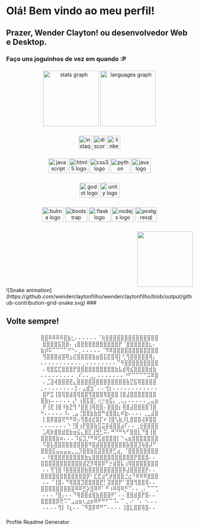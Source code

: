 <h1 align="left">Olá! Bem vindo ao meu perfil!</h1>

###

<h2 align="left">Prazer, Wender Clayton! ou desenvolvedor Web e Desktop.</h2>

###

<h3 align="left">Faço uns joguinhos de vez em quando :P</h3>

###

<div align="center">
  <img src="https://github-readme-stats.vercel.app/api?hide_title=false&hide_rank=false&show_icons=true&include_all_commits=true&count_private=true&disable_animations=false&theme=dracula&locale=en&hide_border=false&username=wenderclaytonfilho" height="150" alt="stats graph"  />
  <img src="https://github-readme-stats.vercel.app/api/top-langs?locale=en&hide_title=false&layout=compact&card_width=320&langs_count=5&theme=dracula&hide_border=false&username=wenderclaytonfilho" height="150" alt="languages graph"  />
</div>

###

<div align="center">
  <a href="https://www.instagram.com/wenderclaytonfilho/" target="_blank">
    <img src="https://img.shields.io/static/v1?message=Instagram&logo=instagram&label=&color=E4405F&logoColor=white&labelColor=&style=for-the-badge" height="35" alt="instagram logo"  />
  </a>
  <img src="https://img.shields.io/static/v1?message=Discord&logo=discord&label=&color=7289DA&logoColor=white&labelColor=&style=for-the-badge" height="35" alt="discord logo"  />
  <a href="https://www.linkedin.com/in/wender-bezerra-1bb078240/" target="_blank">
    <img src="https://img.shields.io/static/v1?message=LinkedIn&logo=linkedin&label=&color=0077B5&logoColor=white&labelColor=&style=for-the-badge" height="35" alt="linkedin logo"  />
  </a>
</div>

###

<div align="center">
  <img src="https://cdn.jsdelivr.net/gh/devicons/devicon/icons/javascript/javascript-original.svg" height="40" width="52" alt="javascript logo"  />
  <img src="https://cdn.jsdelivr.net/gh/devicons/devicon/icons/html5/html5-original.svg" height="40" width="52" alt="html5 logo"  />
  <img src="https://cdn.jsdelivr.net/gh/devicons/devicon/icons/css3/css3-original.svg" height="40" width="52" alt="css3 logo"  />
  <img src="https://cdn.jsdelivr.net/gh/devicons/devicon/icons/python/python-original.svg" height="40" width="52" alt="python logo"  />
  <img src="https://cdn.jsdelivr.net/gh/devicons/devicon/icons/java/java-original.svg" height="40" width="52" alt="java logo"  />
</div>

###

<div align="center">
  <img src="https://cdn.jsdelivr.net/gh/devicons/devicon/icons/godot/godot-original.svg" height="40" width="52" alt="godot logo"  />
  <img src="https://cdn.jsdelivr.net/gh/devicons/devicon/icons/unity/unity-original.svg" height="40" width="52" alt="unity logo"  />
</div>

###

<div align="center">
  <img src="https://cdn.jsdelivr.net/gh/devicons/devicon/icons/bulma/bulma-plain.svg" height="40" width="59" alt="bulma logo"  />
  <img src="https://cdn.jsdelivr.net/gh/devicons/devicon/icons/bootstrap/bootstrap-original.svg" height="40" width="59" alt="bootstrap logo"  />
  <img src="https://cdn.jsdelivr.net/gh/devicons/devicon/icons/flask/flask-original.svg" height="40" width="59" alt="flask logo"  />
  <img src="https://cdn.jsdelivr.net/gh/devicons/devicon/icons/nodejs/nodejs-original.svg" height="40" width="59" alt="nodejs logo"  />
  <img src="https://cdn.jsdelivr.net/gh/devicons/devicon/icons/postgresql/postgresql-original.svg" height="40" width="59" alt="postgresql logo"  />
</div>

###

<img align="right" height="150" src="https://64.media.tumblr.com/aeb957b9e66b5acd7d23fe20bc016dea/f2bbccd1a1336c9d-d5/s540x810/e22552647ab65b0ed9f3b924aa5b9b57dcc52d47.gifv"  />

###

<br clear="both">
![Snake animation](https://github.com/wenderclaytonfilho/wenderclaytonfilho/blob/output/github-contribution-grid-snake.svg)
###

<h2 align="left">Volte sempre!</h2>

###

<p align="center">⣿⣿⠿⠿⠿⠿⣿⣷⣂⠄⠄⠄⠄⠄⠄⠈⢷⣿⣿⣿⣿⣿⣿⣿⣿⣿⣿⣿⣿⣿⣿ ⣿⣿⣿⣿⣯⣿⣿⠄⢠⣿⣿⣿⣿⣿⣿⣿⣿⣿⣿⣿⡟⠈⣿⣿⣿⣿⣿⣿⣆⠄<br>⣷⡾⠯⠉⠉⠉⠉⠚⠑⠄⡀⠄⠄⠄⠄⠄⠈⠻⠿⣿⣿⣿⣿⣿⣿⣿⣿⣿⣿⣿⣿ ⢻⣿⣿⣿⣾⣿⢿⣢⣞⣿⣿⣿⣿⣷⣶⣿⣯⣟⣿⢿⡇⢃⢻⣿⣿⣿⣿⣿⢿⡄<br>⠄⠄⠄⠄⠄⠄⠄⠄⠄⠄⠄⡀⠄⠄⠄⠄⠄⠄⠄⠄⠉⠻⣿⣿⣿⣿⣿⣿⣿⣿⣿ ⠄⢿⣿⣯⣏⣿⣿⣿⡟⣿⣿⣿⣿⣿⣿⣿⣿⣿⣿⣷⣧⣾⢿⣮⣿⣿⣿⣿⣾⣷<br>⠄⠄⠄⠄⠄⠄⠄⠄⠄⢀⠎⠄⠄⣀⡀⠄⠄⠄⠄⠄⠄⠄⠘⠋⠉⠉⠉⠉⠭⠿⣿ ⠄⣈⣽⢾⣿⣿⣿⣟⣄⣿⣿⣿⣿⣿⣿⣿⣿⣿⣿⣿⣿⣿⣷⣝⣯⢿⣿⣿⣿⣿<br>⡀⠄⠄⠄⠄⠄⠄⠄⠄⡇⠄⣠⣾⣳⠁⠄⠄⢺⡆⠄⠄⠄⠄⠄⠄⠄⠄⠄⠄⠄⠄ ⣿⠟⣫⢸⣿⢿⣿⣾⣿⢿⣿⣿⢻⣿⣿⣿⢿⣿⣿⣿⢸⣿⣼⣿⣿⣿⣿⣿⣿⣿<br>⣿⣷⡦⠄⠄⠄⠄⠄⢠⠃⢰⣿⣯⣿⡁⢔⡒⣶⣯⡄⢀⢄⡄⠄⠄⠄⠄⠄⣀⣤⣶ ⡟⢸⣟⢸⣿⠸⣷⣝⢻⠘⣿⣿⢸⢿⣿⣿⠄⣿⣿⣿⡆⢿⣿⣼⣿⣿⣿⣿⢹⣿<br>⠓⠄⠄⠄⠄⠄⠸⠄⢀⣤⢘⣿⣿⣷⣷⣿⠛⣾⣿⣿⣆⠾⣷⠄⠄⠄⠄⢀⣀⣼⣿ ⡇⣿⡿⣿⣿⢟⠛⠛⠿⡢⢻⣿⣾⣞⣿⡏⠖⢸⣿⢣⣷⡸⣇⣿⣿⣿⢼⡿⣿⣿<br>⠄⠄⠄⠄⠄⠄⠄⠑⢘⣿⢰⡟⣿⣿⣷⣫⣭⣿⣾⣿⣿⣴⠏⠄⠄⢀⣺⣿⣿⣿⣿ ⣡⢿⡷⣿⣿⣾⣿⣷⣶⣮⣄⣿⣏⣸⣻⣃⠭⠄⠛⠙⠛⠳⠋⣿⣿⣇⠙⣿⢸⣿<br>⣿⣿⣿⣿⣷⠶⠄⠄⠄⠹⣮⣹⡘⠛⠿⣫⣾⣿⣿⣿⡇⠑⢤⣶⣿⣿⣿⣿⣿⣿⣿ ⠫⣿⣧⣿⣿⣿⣿⣿⣿⣿⣿⣿⠻⣿⣾⣿⣿⣿⣿⣿⣿⣿⣷⣿⣿⣹⢷⣿⡼⠋<br>⣿⣿⣿⣯⣤⣤⣤⣤⣀⣀⡹⣿⣿⣷⣯⣽⣿⣿⡿⣋⣴⡀⠈⣿⣿⣿⣿⣿⣿⣿⣿ ⠄⠸⣿⣿⣿⣿⣿⣿⣿⣿⣿⣷⣦⣿⣿⣿⣿⣿⣿⣿⣿⣿⣿⣿⡟⣿⣿⣿⠄⠄<br>⣿⣿⣿⣿⣿⣿⣿⣿⣿⣿⣿⣾⣝⡻⢿⣿⡿⠋⡒⣾⣿⣧⢰⢿⣿⣿⣿⣿⣿⣿⣿ ⠄⠄⢻⢹⣿⠸⣿⣿⣿⣿⣿⣷⣿⣿⣿⣿⣿⣿⣿⣿⣿⡿⣼⣿⣿⣿⣿⡟⠄⠄<br>⣿⣿⣿⣿⣿⣿⣿⣿⣿⣿⣿⣿⡿⠃⣏⣟⣼⢋⡾⣿⣿⣿⣘⣔⠙⠿⠿⠿⣿⣿⣿ ⠄⠄⠈⢸⣿⠄⠙⢿⣿⣿⣹⣿⣿⣿⣿⣟⡃⣽⣿⣿⡟⠁⣿⣿⢻⣿⣿⢿⠄⠄<br>⣿⣿⣿⣿⣿⣿⣿⣿⣿⠿⠿⣛⡵⣻⠿⠟⠁⠛⠰⠿⢿⠿⡛⠉⠄⠄⢀⠄⠉⠉⢉ ⠄⠄⠄⠘⣿⡄⠄⠄⠙⢿⣿⣿⣾⣿⣷⣿⣿⣿⠟⠁⠄⠄⣿⣿⣾⣿⡟⣿⠄⠄<br>⣿⣿⣿⣿⡿⢟⠩⠉⣠⣴⣶⢆⣴⡶⠿⠟⠛⠋⠉⠩⠄⠉⢀⠠⠂⠈⠄⠐⠄⠄⠄ ⠄⠄⠄⠄⢻⡇⠸⣆⠄⠄⠈⠻⣿⡿⠿⠛⠉⠄⠄⠄⠄⢸⣿⣇⣿⣿⢿⣿⠄⠄</p>

###
Profile Readme Generator
